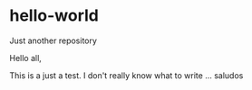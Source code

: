# hello-world
Just another repository

Hello all,

This is a just a test. I don't really know what to write ... saludos
